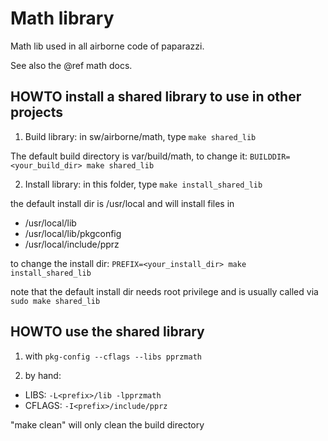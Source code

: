 # Math library

Math lib used in all airborne code of paparazzi.

See also the @ref math docs.

HOWTO install a shared library to use in other projects
-------------------------------------------------------

1. Build library: in sw/airborne/math, type
  `make shared_lib`

  The default build directory is var/build/math,
  to change it: `BUILDDIR=<your_build_dir> make shared_lib`

2. Install library: in this folder, type
  `make install_shared_lib`

  the default install dir is /usr/local
  and will install files in
  * /usr/local/lib
  * /usr/local/lib/pkgconfig
  * /usr/local/include/pprz

  to change the install dir: `PREFIX=<your_install_dir> make install_shared_lib`

  note that the default install dir needs root privilege and is usually called via
  `sudo make shared_lib`

HOWTO use the shared library
----------------------------

1. with `pkg-config --cflags --libs pprzmath`

2. by hand:
- LIBS: `-L<prefix>/lib -lpprzmath`
- CFLAGS: `-I<prefix>/include/pprz`


"make clean" will only clean the build directory

